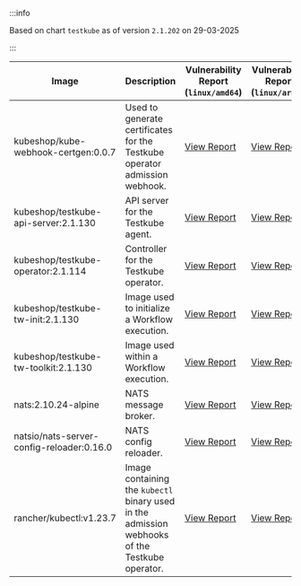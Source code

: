 :::info

Based on chart `testkube` as of version `2.1.202` on 29-03-2025

:::

| Image | Description | Vulnerability Report (`linux/amd64`) | Vulnerability Report (`linux/arm64`) | Docker Image |
|-------|-------------|----------------------------------------|----------------------------------------|--------------|
| kubeshop/kube-webhook-certgen:0.0.7 | Used to generate certificates for the Testkube operator admission webhook. | [View Report](./kube-webhook-certgen-0.0.7_linux_amd64.md) | [View Report](./kube-webhook-certgen-0.0.7_linux_arm64.md) | [View Image](https://hub.docker.com/layers/kubeshop/kube-webhook-certgen/0.0.7/images/sha256-99c5ac7ef7cf17b180a3ae9d11144120ff203017d6bd805dc95ab2648a5a6e7e?context=explore) |
| kubeshop/testkube-api-server:2.1.130 | API server for the Testkube agent. | [View Report](./testkube-api-server-2.1.130_linux_amd64.md) | [View Report](./testkube-api-server-2.1.130_linux_arm64.md) | [View Image](https://hub.docker.com/layers/kubeshop/testkube-api-server/2.1.130/images/sha256-038e17188733ad50ea0a60e1a6eba5608e17228512a971b0abd3b05281ffe5b8?context=explore) |
| kubeshop/testkube-operator:2.1.114 | Controller for the Testkube operator. | [View Report](./testkube-operator-2.1.114_linux_amd64.md) | [View Report](./testkube-operator-2.1.114_linux_arm64.md) | [View Image](https://hub.docker.com/layers/kubeshop/testkube-operator/2.1.114/images/sha256-991e29661ac75736b10a7ec5a1dc37076c0c1e21195c2e1fe0df6ed8a0d39964?context=explore) |
| kubeshop/testkube-tw-init:2.1.130 | Image used to initialize a Workflow execution. | [View Report](./testkube-tw-init-2.1.130_linux_amd64.md) | [View Report](./testkube-tw-init-2.1.130_linux_arm64.md) | [View Image](https://hub.docker.com/layers/kubeshop/testkube-tw-init/2.1.130/images/sha256-88221b3d292772b5c7082b737a5ad0cc05ec0dfba3cd6d656c2ce943777fe096?context=explore) |
| kubeshop/testkube-tw-toolkit:2.1.130 | Image used within a Workflow execution. | [View Report](./testkube-tw-toolkit-2.1.130_linux_amd64.md) | [View Report](./testkube-tw-toolkit-2.1.130_linux_arm64.md) | [View Image](https://hub.docker.com/layers/kubeshop/testkube-tw-toolkit/2.1.130/images/sha256-2233acfbc5036f22c5972f05d075601b84f51d0c7df42b3c5b0982c4c0c04c86?context=explore) |
| nats:2.10.24-alpine | NATS message broker. | [View Report](./nats-2.10.24-alpine_linux_amd64.md) | [View Report](./nats-2.10.24-alpine_linux_arm64.md) | [View Image](https://hub.docker.com/layers/library/nats/2.10.24-alpine/images/sha256-d13ec5ce79a02e1be937820dd36db611e25bd0c08cd9947fa9a5d52a56bf91fc?context=explore) |
| natsio/nats-server-config-reloader:0.16.0 | NATS config reloader. | [View Report](./nats-server-config-reloader-0.16.0_linux_amd64.md) | [View Report](./nats-server-config-reloader-0.16.0_linux_arm64.md) | [View Image](https://hub.docker.com/layers/natsio/nats-server-config-reloader/0.16.0/images/sha256-6e1f185d0f39fdf6032872bd20f1ce134d4e18c923d55f7cf93d40afcf6a8ffe?context=explore) |
| rancher/kubectl:v1.23.7 | Image containing the `kubectl` binary used in the admission webhooks of the Testkube operator. | [View Report](./kubectl-v1.23.7_linux_amd64.md) | [View Report](./kubectl-v1.23.7_linux_arm64.md) | [View Image](https://hub.docker.com/layers/rancher/kubectl/v1.23.7/images/sha256-139cffe27d95d9b3cdeb782a7456cf5eb6a2d18b7a90b85a2c0bde4ff295bae8?context=explore) |
